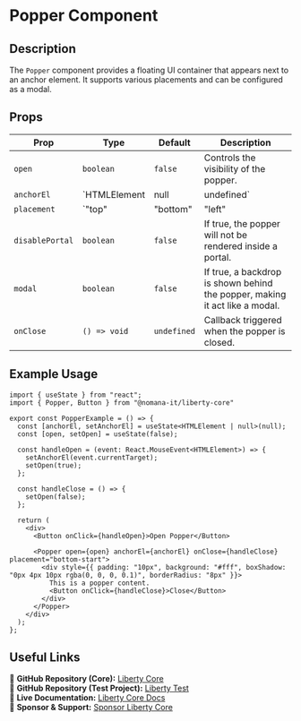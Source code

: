 # Popper Component

## Description
The `Popper` component provides a floating UI container that appears next to an anchor element. It supports various placements and can be configured as a modal.

## Props

| Prop          | Type                                      | Default        | Description |
|--------------|------------------------------------------|----------------|-------------|
| `open`      | `boolean`                              | `false`       | Controls the visibility of the popper. |
| `anchorEl`  | `HTMLElement | null | undefined`       | `undefined`  | The element that the popper is anchored to. |
| `placement` | `"top" | "bottom" | "left" | "right" | "bottom-start" | "bottom-end"` | `"bottom-start"` | The position of the popper relative to the anchor. |
| `disablePortal` | `boolean`                           | `false`      | If true, the popper will not be rendered inside a portal. |
| `modal`     | `boolean`                              | `false`      | If true, a backdrop is shown behind the popper, making it act like a modal. |
| `onClose`   | `() => void`                           | `undefined`  | Callback triggered when the popper is closed. |

## Example Usage
```tsx
import { useState } from "react";
import { Popper, Button } from "@nomana-it/liberty-core"

export const PopperExample = () => {
  const [anchorEl, setAnchorEl] = useState<HTMLElement | null>(null);
  const [open, setOpen] = useState(false);

  const handleOpen = (event: React.MouseEvent<HTMLElement>) => {
    setAnchorEl(event.currentTarget);
    setOpen(true);
  };

  const handleClose = () => {
    setOpen(false);
  };

  return (
    <div>
      <Button onClick={handleOpen}>Open Popper</Button>

      <Popper open={open} anchorEl={anchorEl} onClose={handleClose} placement="bottom-start">
        <div style={{ padding: "10px", background: "#fff", boxShadow: "0px 4px 10px rgba(0, 0, 0, 0.1)", borderRadius: "8px" }}>
          This is a popper content.
          <Button onClick={handleClose}>Close</Button>
        </div>
      </Popper>
    </div>
  );
};
```

## Useful Links
🔗 **GitHub Repository (Core):** [Liberty Core](https://github.com/fblettner/liberty-core/)  
🔗 **GitHub Repository (Test Project):** [Liberty Test](https://github.com/fblettner/liberty-test/)  
📖 **Live Documentation:** [Liberty Core Docs](https://docs.nomana-it.fr/liberty-core/)  
💖 **Sponsor & Support:** [Sponsor Liberty Core](https://github.com/sponsors/fblettner) 